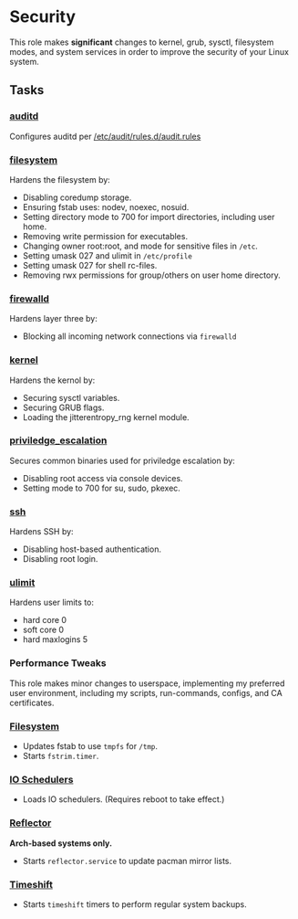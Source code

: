 # Security

This role makes **significant** changes to kernel, grub, sysctl, filesystem
modes, and system services in order to improve the security of your Linux
system.

## Tasks

### [auditd](./tasks/auditd.yml)

Configures auditd per [/etc/audit/rules.d/audit.rules](./files/audit.rules)

### [filesystem](./tasks/filesystem.yml)

Hardens the filesystem by:

* Disabling coredump storage.
* Ensuring fstab uses: nodev, noexec, nosuid.
* Setting directory mode to 700 for import directories, including user home.
* Removing write permission for executables.
* Changing owner root:root, and mode for sensitive files in `/etc`.
* Setting umask 027 and ulimit in `/etc/profile`
* Setting umask 027 for shell rc-files.
* Removing rwx permissions for group/others on user home directory.

### [firewalld](./tasks/firewalld.yml)

Hardens layer three by:

* Blocking all incoming network connections via `firewalld`

### [kernel](./tasks/kernel.yml)

Hardens the kernol by:

* Securing sysctl variables.
* Securing GRUB flags.
* Loading the jitterentropy_rng kernel module.

### [priviledge_escalation](./tasks/priviledge_escalation.yml)

Secures common binaries used for priviledge escalation by:

* Disabling root access via console devices.
* Setting mode to 700 for su, sudo, pkexec.

### [ssh](./tasks/ssh.yml)

Hardens SSH by:

* Disabling host-based authentication.
* Disabling root login.

### [ulimit](./tasks/ulimit.yml)

Hardens user limits to:

* hard core 0
* soft core 0
* hard maxlogins 5

### Performance Tweaks

This role makes minor changes to userspace, implementing my preferred user
environment, including my scripts, run-commands, configs, and CA certificates.

### [Filesystem](./tasks/filesystem.yml)

* Updates fstab to use `tmpfs` for `/tmp`.
* Starts `fstrim.timer`.

### [IO Schedulers](./tasks/io_sched.yml)

* Loads IO schedulers. (Requires reboot to take effect.)

### [Reflector](./tasks/reflector.yml)

**Arch-based systems only.**

* Starts `reflector.service` to update pacman mirror lists.

### [Timeshift](./tasks/timeshift.yml)

* Starts `timeshift` timers to perform regular system backups.
